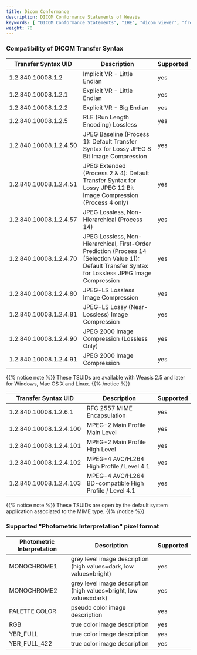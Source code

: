 ```yaml
---
title: Dicom Conformance
description: DICOM Conformance Statements of Weasis
keywords: [ "DICOM Conformance Statements", "IHE", "dicom viewer", "free dicom viewer", "open source dicom viewer", "weasis dicom viewer",  "multi-platform dicom viewer", "dicom", "pacs", "pacs viewer" ]
weight: 70
---
```


### Compatibility of DICOM Transfer Syntax

| Transfer Syntax UID | Description | Supported |
| ------ | ------ | --- |
| 1.2.840.10008.1.2 | Implicit VR - Little Endian | yes |
| 1.2.840.10008.1.2.1 | Explicit VR - Little Endian | yes |
| 1.2.840.10008.1.2.2 | Explicit VR - Big Endian | yes |
| 1.2.840.10008.1.2.5 | RLE (Run Length Encoding) Lossless | yes |
| 1.2.840.10008.1.2.4.50 | JPEG Baseline (Process 1): Default Transfer Syntax for Lossy JPEG 8 Bit Image Compression | yes |
| 1.2.840.10008.1.2.4.51 | JPEG Extended (Process 2 &amp; 4): Default Transfer Syntax for Lossy JPEG 12 Bit Image Compression (Process 4 only) | yes |
| 1.2.840.10008.1.2.4.57 | JPEG Lossless, Non-Hierarchical (Process 14) | yes |
| 1.2.840.10008.1.2.4.70 | JPEG Lossless, Non-Hierarchical, First-Order Prediction (Process 14 [Selection Value 1]): Default Transfer Syntax for Lossless JPEG Image Compression | yes |
| 1.2.840.10008.1.2.4.80 | JPEG-LS Lossless Image Compression | yes |
| 1.2.840.10008.1.2.4.81 | JPEG-LS Lossy (Near-Lossless) Image Compression | yes |
| 1.2.840.10008.1.2.4.90 | JPEG 2000 Image Compression (Lossless Only) | yes |
| 1.2.840.10008.1.2.4.91 | JPEG 2000 Image Compression | yes |

{{% notice note %}}
These TSUIDs are available with Weasis 2.5 and later for Windows, Mac OS X and Linux.
{{% /notice %}}

| Transfer Syntax UID | Description | Supported |
| ------ | ------ | ------ |
| 1.2.840.10008.1.2.6.1 | RFC 2557 MIME Encapsulation | yes |
| 1.2.840.10008.1.2.4.100 | MPEG-2 Main Profile Main Level | yes |
| 1.2.840.10008.1.2.4.101 | MPEG-2 Main Profile High Level | yes |
| 1.2.840.10008.1.2.4.102 | MPEG-4 AVC/H.264 High Profile / Level 4.1 | yes |
| 1.2.840.10008.1.2.4.103 | MPEG-4 AVC/H.264 BD-compatible High Profile / Level 4.1 | yes |

{{% notice note %}}
These TSUIDs are open by the default system application associated to the MIME type.
{{% /notice %}}

### Supported "Photometric Interpretation" pixel format


| Photometric Interpretation | Description | Supported |
| ------ | ------ | --- |
| MONOCHROME1 | grey level image description (high values=dark, low values=bright) | yes |
| MONOCHROME2 | grey level image description (high values=bright, low values=dark) | yes |
| PALETTE COLOR | pseudo color image description | yes |
| RGB | true color image description | yes |
| YBR_FULL | true color image description | yes |
| YBR_FULL_422 | true color image description | yes |
